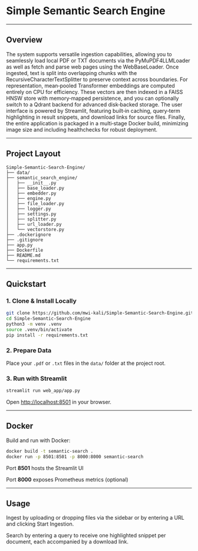 # Simple Semantic Search Engine

---

## Overview

The system supports versatile ingestion capabilities, allowing you to seamlessly load local PDF or TXT documents via the PyMuPDF4LLMLoader as well as fetch and parse web pages using the WebBaseLoader. Once ingested, text is split into overlapping chunks with the RecursiveCharacterTextSplitter to preserve context across boundaries. For representation, mean‑pooled Transformer embeddings are computed entirely on CPU for efficiency. These vectors are then indexed in a FAISS HNSW store with memory‑mapped persistence, and you can optionally switch to a Qdrant backend for advanced disk‑backed storage. The user interface is powered by Streamlit, featuring built‑in caching, query‑term highlighting in result snippets, and download links for source files. Finally, the entire application is packaged in a multi‑stage Docker build, minimizing image size and including healthchecks for robust deployment.

---

## Project Layout

```
Simple-Semantic-Search-Engine/
├── data/
├── semantic_search_engine/
│   ├── __init__.py
│   ├── base_loader.py
│   ├── embedder.py
│   ├── engine.py
│   ├── file_loader.py
│   ├── logger.py
│   ├── settings.py
│   ├── splitter.py
│   ├── url_loader.py
│   └── vectorstore.py
├── .dockerignore
├── .gitignore
├── app.py
├── Dockerfile
├── README.md
└── requirements.txt

```

---


## Quickstart

### 1. Clone & Install Locally

```bash
git clone https://github.com/mwi-kali/Simple-Semantic-Search-Engine.git
cd Simple-Semantic-Search-Engine
python3 -m venv .venv
source .venv/bin/activate
pip install -r requirements.txt
```

### 2. Prepare Data

Place your `.pdf` or `.txt` files in the `data/` folder at the project root.

### 3. Run with Streamlit

```bash
streamlit run web_app/app.py
```

Open [http://localhost:8501](http://localhost:8501) in your browser.

---

## Docker

Build and run with Docker:

```bash
docker build -t semantic-search .
docker run -p 8501:8501 -p 8000:8000 semantic-search
```

Port **8501** hosts the Streamlit UI

Port **8000** exposes Prometheus metrics (optional)

---

## Usage

Ingest by uploading or dropping files via the sidebar or by entering a URL and clicking Start Ingestion. 

Search by entering a query to receive one highlighted snippet per document, each accompanied by a download link.
